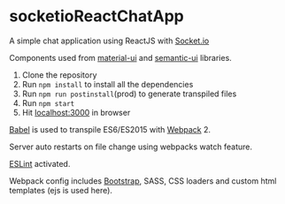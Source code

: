 # socketioReactChatApp
A simple chat application using ReactJS with [Socket.io](https://socket.io)

Components used from [material-ui](http://www.material-ui.com) and [semantic-ui](https://react.semantic-ui.com) libraries.

1. Clone the repository
2. Run `npm install` to install all the dependencies
3. Run `npm run postinstall`(prod) to generate transpiled files
4. Run `npm start`
5. Hit [localhost:3000](http://localhost:3000/) in browser

[Babel](https://github.com/babel/babel) is used to transpile ES6/ES2015 with [Webpack](https://github.com/webpack/webpack) 2.

Server auto restarts on file change using webpacks watch feature.

[ESLint](http://eslint.org/) activated.

Webpack config includes [Bootstrap](https://github.com/twbs/bootstrap), SASS, CSS loaders and custom html templates (ejs is used here).

